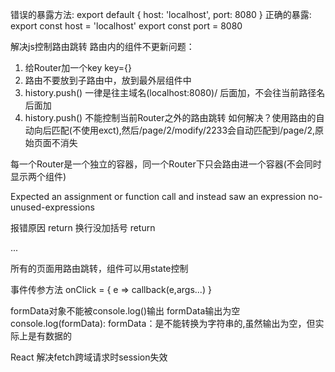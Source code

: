 
错误的暴露方法:
export default {
    host: 'localhost',
    port: 8080
}
正确的暴露:
export const host = 'localhost'
export const port = 8080

解决js控制路由跳转 路由内的组件不更新问题：
1. 给Router加一个key   key={}
2. 路由不要放到子路由中，放到最外层组件中
3. history.push() 一律是往主域名(localhost:8080)/ 后面加，不会往当前路径名后面加
4. history.push() 不能控制当前Router之外的路由跳转
如何解决？使用路由的自动向后匹配(不使用exct),然后/page/2/modify/2233会自动匹配到/page/2,原始页面不消失

每一个Router是一个独立的容器，同一个Router下只会路由进一个容器(不会同时显示两个组件)

Expected an assignment or function call and instead saw an expression  no-unused-expressions

报错原因 return 换行没加括号
return 
<div>
...
</div>

所有的页面用路由跳转，组件可以用state控制

事件传参方法 onClick = { e => callback(e,args...) }

formData对象不能被console.log()输出
formData输出为空 console.log(formData):  formData：是不能转换为字符串的,虽然输出为空，但实际上是有数据的


React 解决fetch跨域请求时session失效


